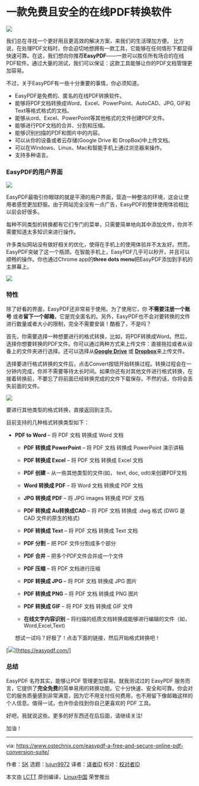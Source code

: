 一款免费且安全的在线PDF转换软件
======

![](https://www.ostechnix.com/wp-content/uploads/2018/09/easypdf-720x340.jpg)

我们总在寻找一个更好用且更高效的解决方案，来我们的生活理加方便。 比方说，在处理PDF文档时，你会迫切地想拥有一款工具，它能够在任何情形下都显得快速可靠。在这，我们想向你推荐**EasyPDF**——一款可以胜任所有场合的在线PDF软件。通过大量的测试，我们可以保证：这款工具能够让你的PDF文档管理更加容易。

不过，关于EasyPDF有一些十分重要的事情，你必须知道。

* EasyPDF是免费的、匿名的在线PDF转换软件。
* 能够将PDF文档转换成Word、Excel、PowerPoint、AutoCAD、JPG, GIF和Text等格式格式的文档。
* 能够从ord、Excel、PowerPoint等其他格式的文件创建PDF文件。
* 能够进行PDF文档的合并、分割和压缩。
* 能够识别扫描的PDF和图片中的内容。
* 可以从你的设备或者云存储(Google Drive 和 DropBox)中上传文档。
* 可以在Windows、Linux、Mac和智能手机上通过浏览器来操作。
* 支持多种语言。

### EasyPDF的用户界面

![](http://www.ostechnix.com/wp-content/uploads/2018/09/easypdf-interface.png)

EasyPDF最吸引你眼球的就是平滑的用户界面，营造一种整洁的环境，这会让使用者感觉更加舒服。由于网站完全没有一点广告，EasyPDF的整体使用体验相比以前会好很多。

每种不同类型的转换都有它们专门的菜单，只需要简单地向其中添加文件，你并不需要知道太多知识来进行操作。

许多类似网站没有做好相关的优化，使得在手机上的使用体验并不太友好。然而，EasyPDF突破了这一个瓶颈。在智能手机上，EasyPDF几乎可以秒开，并且可以顺畅的操作。你也通过Chrome app的**three dots menu**把EasyPDF添加到手机的主屏幕上。

![](http://www.ostechnix.com/wp-content/uploads/2018/09/EasyPDF-fs8.png)

### 特性

除了好看的界面，EasyPDF还非常易于使用。为了使用它，你 **不需要注册一个账号** 或者**留下一个邮箱**，它是完全匿名的。另外，EasyPDF也不会对要转换的文件进行数量或者大小的限制，完全不需要安装！酷极了，不是吗？

首先，你需要选择一种想要进行的格式转换，比如，将PDF转换成Word。然后，选择你想要转换的PDF文件。你可以通过两种方式来上传文件：直接拖拉或者从设备上的文件夹进行选择。还可以选择从[**Google Drive**][1] 或 [**Dropbox**][2]来上传文件。

选择要进行格式转换的文件后，点击Convert按钮开始转换过程。转换过程会在一分钟内完成，你并不需要等待太长时间。如果你还有对其他文件进行格式转换，在接着转换前，不要忘了将前面已经转换完成的文件下载保存。不然的话，你将会丢失前面的文件。

![](https://www.ostechnix.com/wp-content/uploads/2018/09/EasyPDF1.png)

要进行其他类型的格式转换，直接返回到主页。

目前支持的几种格式转换类型如下：

* **PDF to Word** – 将 PDF 文档 转换成 Word 文档

  * **PDF 转换成 PowerPoint** – 将 PDF 文档 转换成 PowerPoint 演示讲稿

  * **PDF 转换成 Excel** – 将 PDF 文档 转换成 Excel 文档

  * **PDF 创建** – 从一些其他类型的文件(如， text, doc, odt)来创建PDF文档

  * **Word 转换成 PDF** – 将 Word 文档 转换成 PDF 文档

  * **JPG 转换成 PDF** – 将 JPG images 转换成 PDF 文档

  * **PDF 转换成 Au转换成CAD** – 将 PDF 文档 转换成 .dwg 格式 (DWG 是 CAD 文件的原生的格式)

  * **PDF 转换成 Text** – 将 PDF 文档 转换成 Text 文档

  * **PDF 分割** – 把 PDF 文件分割成多个部分

  * **PDF 合并** – 把多个PDF文件合并成一个文件

  * **PDF 压缩** – 将 PDF 文档进行压缩

  * **PDF 转换成 JPG** – 将 PDF 文档 转换成 JPG 图片

  * **PDF 转换成 PNG** – 将 PDF 文档 转换成 PNG 图片

  * **PDF 转换成 GIF** – 将 PDF 文档 转换成 GIF 文件

  * **在线文字内容识别** – 将扫描的纸质文档转换成能够进行编辑的文件（如，Word,Excel,Text)

  想试一试吗？好极了！点击下面的链接，然后开始格式转换吧！

[![](https://www.ostechnix.com/wp-content/uploads/2018/09/EasyPDF-online-pdf.png)][https://easypdf.com/]

### 总结

EasyPDF 名符其实，能够让PDF 管理更加容易。就我测试过的 EasyPDF 服务而言，它提供了**完全免费**的简单易用的转换功能。它十分快速、安全和可靠。你会对它的服务质量感到非常满意，因为它不用支付任何费用，也不用留下像邮箱这样的个人信息。值得一试，也许你会找到你自己更喜欢的 PDF 工具。

好吧，我就说这些。更多的好东西还在后后面，请继续关注!

加油！





--------------------------------------------------------------------------------

via: https://www.ostechnix.com/easypdf-a-free-and-secure-online-pdf-conversion-suite/

作者：[SK][a]
选题：[lujun9972](https://github.com/lujun9972)
译者：[译者ID](https://github.com/zhousiyu325)
校对：[校对者ID](https://github.com/校对者ID)

本文由 [LCTT](https://github.com/LCTT/TranslateProject) 原创编译，[Linux中国](https://linux.cn/) 荣誉推出

[a]: https://www.ostechnix.com/author/sk/
[1]: https://www.ostechnix.com/how-to-mount-google-drive-locally-as-virtual-file-system-in-linux/
[2]: https://www.ostechnix.com/install-dropbox-in-ubuntu-18-04-lts-desktop/
